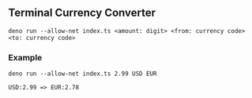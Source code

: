 ## Terminal Currency Converter

`deno run --allow-net index.ts <amount: digit> <from: currency code> <to: currency code>`

### Example

`deno run --allow-net index.ts 2.99 USD EUR`

`USD:2.99 => EUR:2.78`
